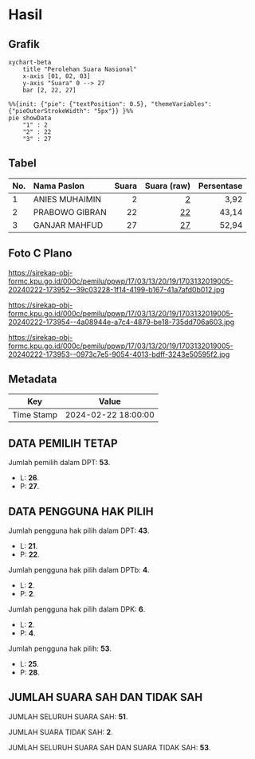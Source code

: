 # Hasil

## Grafik

```mermaid
xychart-beta
    title "Perolehan Suara Nasional"
    x-axis [01, 02, 03]
    y-axis "Suara" 0 --> 27
    bar [2, 22, 27]
```

```mermaid
%%{init: {"pie": {"textPosition": 0.5}, "themeVariables": {"pieOuterStrokeWidth": "5px"}} }%%
pie showData
    "1" : 2
    "2" : 22
    "3" : 27
```

## Tabel

| No. | Nama Paslon    | Suara | Suara (raw) | Persentase |
|:--- |:-------------- | -----:| -----------:| ----------:|
| 1   | ANIES MUHAIMIN | 2     | [2][p-1]    | 3,92       |
| 2   | PRABOWO GIBRAN | 22    | [22][p-2]   | 43,14      |
| 3   | GANJAR MAHFUD  | 27    | [27][p-3]   | 52,94      |


[p-1]: https://github.com/gigit-pemilu/pemilu-2024/blob/main/pilpres/hitung-suara/sub/17-bengkulu/sub/03-bengkulu-utara/sub/13-napal-putih/sub/2019-gembung-raya/sub/005-tps/sub/paslon-1.txt
[p-2]: https://github.com/gigit-pemilu/pemilu-2024/blob/main/pilpres/hitung-suara/sub/17-bengkulu/sub/03-bengkulu-utara/sub/13-napal-putih/sub/2019-gembung-raya/sub/005-tps/sub/paslon-2.txt
[p-3]: https://github.com/gigit-pemilu/pemilu-2024/blob/main/pilpres/hitung-suara/sub/17-bengkulu/sub/03-bengkulu-utara/sub/13-napal-putih/sub/2019-gembung-raya/sub/005-tps/sub/paslon-3.txt

## Foto C Plano

https://sirekap-obj-formc.kpu.go.id/000c/pemilu/ppwp/17/03/13/20/19/1703132019005-20240222-173952--39c03228-1f14-4199-b167-41a7afd0b012.jpg

https://sirekap-obj-formc.kpu.go.id/000c/pemilu/ppwp/17/03/13/20/19/1703132019005-20240222-173954--4a08944e-a7c4-4879-be18-735dd706a603.jpg

https://sirekap-obj-formc.kpu.go.id/000c/pemilu/ppwp/17/03/13/20/19/1703132019005-20240222-173953--0973c7e5-9054-4013-bdff-3243e50595f2.jpg


## Metadata

| Key        | Value               |
| ---------- | ------------------- |
| Time Stamp | 2024-02-22 18:00:00 |


## DATA PEMILIH TETAP

Jumlah pemilih dalam DPT: **53**.
 * L: **26**.
 * P: **27**.

## DATA PENGGUNA HAK PILIH

Jumlah pengguna hak pilih dalam DPT: **43**.
 * L: **21**.
 * P: **22**.

Jumlah pengguna hak pilih dalam DPTb: **4**.
 * L: **2**.
 * P: **2**.

Jumlah pengguna hak pilih dalam DPK: **6**.
 * L: **2**.
 * P: **4**.

Jumlah pengguna hak pilih: **53**.
 * L: **25**.
 * P: **28**.

## JUMLAH SUARA SAH DAN TIDAK SAH

JUMLAH SELURUH SUARA SAH: **51**.

JUMLAH SUARA TIDAK SAH: **2**.

JUMLAH SELURUH SUARA SAH DAN SUARA TIDAK SAH: **53**.


